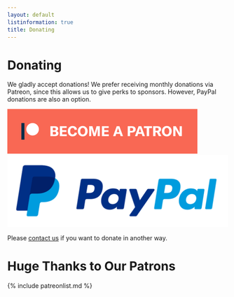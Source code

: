 ```yaml
---
layout: default
listinformation: true
title: Donating
---
```


Donating
========

We gladly accept donations!
We prefer receiving monthly donations via Patreon, since this allows us to give perks to sponsors.
However, PayPal donations are also an option.

<div class="donations-container">

<a href="https://www.patreon.com/join/StevenVanAcker">
<div class="donation patreon">
<img src="/img/patreon.png">
</div>
</a>

<a href="https://paypal.me/overthewire">
<div class="donation paypal">
<img src="/img/paypal.png">
</div>
</a>

</div>

Please [contact us] if you want to donate in another way.


Huge Thanks to Our Patrons
==========================

{% include patreonlist.md %}

[contact us]: /information/irc.html

